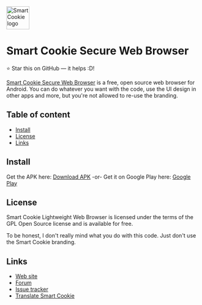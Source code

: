 

<a href="http://cookiejarapps.com/">
    <img src="https://CloudCookie--onecookieleft.repl.co/images/smartcookiebrowser.png" alt="SmartCookie logo" title="Smart Cookie Secure Web Browser" height="60" />
</a>

Smart Cookie Secure Web Browser
======================

:star: Star this on GitHub — it helps :D!

[Smart Cookie Secure Web Browser](http://cookiejarapps.com/scswb) is a free, open source web browser for Android. You can do whatever you want with the code, use the UI design in other apps and more, but you're not allowed to re-use the branding.


## Table of content

- [Install](#install)
- [License](#license)
- [Links](#links)

## Install

Get the APK here: [Download APK](https://CloudCookie--onecookieleft.repl.co/files/smartcookiebrowser.apk)
-or-
Get it on Google Play here: [Google Play](https://play.google.com/store/apps/details?id=com.cookiegames.smartcookie)

## License

Smart Cookie Lightweight Web Browser is licensed under the terms of the GPL Open Source
license and is available for free.

To be honest, I don't really mind what you do with this code. Just don't use the Smart Cookie branding.

## Links

* [Web site](http://cookiejarapps.com)
* [Forum](https://cookieforum.wikidot.com/)
* [Issue tracker](http://cookiebugtracker.wikidot.com/)
* [Translate Smart Cookie](https://www.transifex.com/cookiejarapps/smartcookie-lightweight-web-browser)
